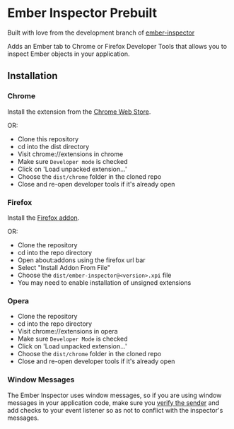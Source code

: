 Ember Inspector Prebuilt
===============

Built with love from the development branch of [ember-inspector](https://github.com/emberjs/ember-inspector)

Adds an Ember tab to Chrome or Firefox Developer Tools that allows you to inspect
Ember objects in your application.

Installation
------------

### Chrome

Install the extension from the [Chrome Web Store](https://chrome.google.com/webstore/detail/ember-inspector/bmdblncegkenkacieihfhpjfppoconhi).

OR:

- Clone this repository
- cd into the dist directory
- Visit chrome://extensions in chrome
- Make sure `Developer mode` is checked
- Click on 'Load unpacked extension...'
- Choose the `dist/chrome` folder in the cloned repo
- Close and re-open developer tools if it's already open

### Firefox

Install the [Firefox addon](https://addons.mozilla.org/en-US/firefox/addon/ember-inspector/).

OR:

- Clone the repository
- cd into the repo directory
- Open about:addons using the firefox url bar
- Select "Install Addon From File"
- Choose the `dist/ember-inspector@<version>.xpi` file
- You may need to enable installation of unsigned extensions

### Opera

- Clone the repository
- cd into the repo directory
- Visit chrome://extensions in opera
- Make sure `Developer Mode` is checked
- Click on 'Load unpacked extension...'
- Choose the `dist/chrome` folder in the cloned repo
- Close and re-open developer tools if it's already open

### Window Messages

The Ember Inspector uses window messages, so if you are using window messages in your application code, make sure you [verify the sender](https://developer.mozilla.org/en-US/docs/Web/API/window.postMessage#Security_concerns) and add checks to your event listener so as not to conflict with the inspector's messages.
